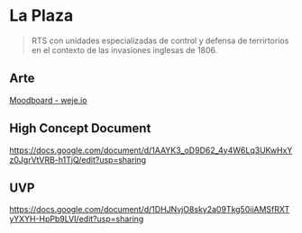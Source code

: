 # La Plaza

> RTS con unidades especializadas de control y defensa de terrirtorios en el contexto de las invasiones inglesas de 1806.

## Arte
[Moodboard - weje.io](https://app.weje.io/b/-NwRJsRNeKM5ppUv02SV)

## High Concept Document
https://docs.google.com/document/d/1AAYK3_oD9D62_4y4W6Lq3UKwHxYz0JgrVtVRB-h1TjQ/edit?usp=sharing

## UVP
https://docs.google.com/document/d/1DHJNvjO8sky2a09Tkg50iiAMSfRXTyYXYH-HpPb9LVI/edit?usp=sharing
